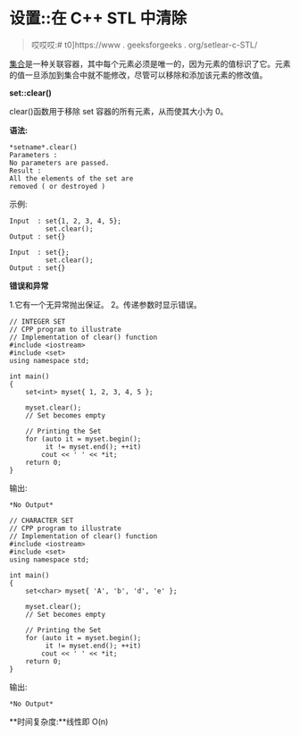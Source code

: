 # 设置::在 C++ STL 中清除

> 哎哎哎:# t0]https://www . geeksforgeeks . org/setlear-c-STL/

[集合](https://www.geeksforgeeks.org/set-in-cpp-stl/)是一种关联容器，其中每个元素必须是唯一的，因为元素的值标识了它。元素的值一旦添加到集合中就不能修改，尽管可以移除和添加该元素的修改值。

**set::clear()**

clear()函数用于移除 set 容器的所有元素，从而使其大小为 0。

**语法:**

```
*setname*.clear()
Parameters :
No parameters are passed.
Result :
All the elements of the set are
removed ( or destroyed )
```

示例:

```
Input  : set{1, 2, 3, 4, 5};
         set.clear();
Output : set{}

Input  : set{};
         set.clear();
Output : set{}

```

**错误和异常**

1.它有一个无异常抛出保证。
2。传递参数时显示错误。

```
// INTEGER SET
// CPP program to illustrate
// Implementation of clear() function
#include <iostream>
#include <set>
using namespace std;

int main()
{
    set<int> myset{ 1, 2, 3, 4, 5 };

    myset.clear();
    // Set becomes empty

    // Printing the Set
    for (auto it = myset.begin();
         it != myset.end(); ++it)
        cout << ' ' << *it;
    return 0;
}
```

输出:

```
*No Output*

```

```
// CHARACTER SET
// CPP program to illustrate
// Implementation of clear() function
#include <iostream>
#include <set>
using namespace std;

int main()
{
    set<char> myset{ 'A', 'b', 'd', 'e' };

    myset.clear();
    // Set becomes empty

    // Printing the Set
    for (auto it = myset.begin();
         it != myset.end(); ++it)
        cout << ' ' << *it;
    return 0;
}
```

输出:

```
*No Output*

```

**时间复杂度:**线性即 O(n)